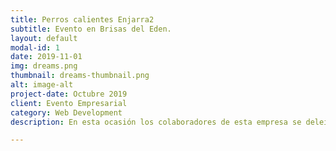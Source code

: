 ```yaml
---
title: Perros calientes Enjarra2
subtitle: Evento en Brisas del Eden.
layout: default
modal-id: 1
date: 2019-11-01
img: dreams.png
thumbnail: dreams-thumbnail.png
alt: image-alt
project-date: Octubre 2019
client: Evento Empresarial
category: Web Development
description: En esta ocasión los colaboradores de esta empresa se deleitaron con la variedad de topings que podian agregar a sus perros calientes.

---
```

